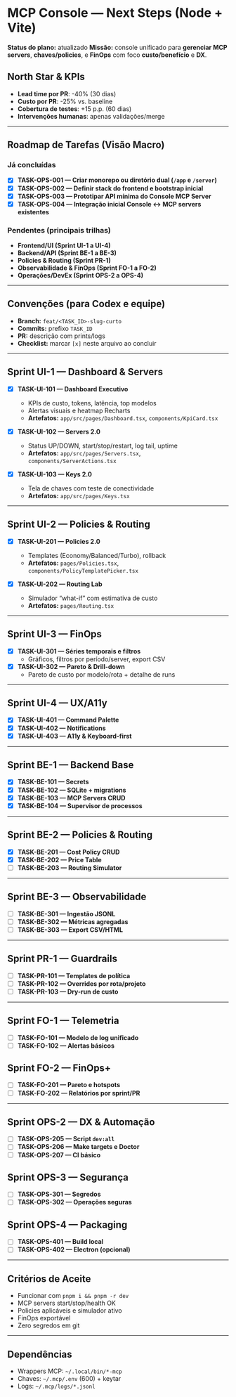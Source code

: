 # MCP Console — Next Steps (Node + Vite)
**Status do plano:** atualizado
**Missão:** console unificado para **gerenciar MCP servers**, **chaves/policies**, e **FinOps** com foco **custo/benefício** e **DX**.

## North Star & KPIs
- **Lead time por PR**: -40% (30 dias)
- **Custo por PR**: -25% vs. baseline
- **Cobertura de testes**: +15 p.p. (60 dias)
- **Intervenções humanas**: apenas validações/merge

---

## Roadmap de Tarefas (Visão Macro)
### Já concluídas
- [x] **TASK-OPS-001 — Criar monorepo ou diretório dual (`/app` e `/server`)**
- [x] **TASK-OPS-002 — Definir stack do frontend e bootstrap inicial**
- [x] **TASK-OPS-003 — Prototipar API mínima do Console MCP Server**
- [x] **TASK-OPS-004 — Integração inicial Console ↔ MCP servers existentes**

### Pendentes (principais trilhas)
- **Frontend/UI (Sprint UI-1 a UI-4)**
- **Backend/API (Sprint BE-1 a BE-3)**
- **Policies & Routing (Sprint PR-1)**
- **Observabilidade & FinOps (Sprint FO-1 a FO-2)**
- **Operações/DevEx (Sprint OPS-2 a OPS-4)**

---

## Convenções (para Codex e equipe)
- **Branch:** `feat/<TASK_ID>-slug-curto`
- **Commits:** prefixo `TASK_ID`
- **PR:** descrição com prints/logs
- **Checklist:** marcar `[x]` neste arquivo ao concluir

---

## Sprint UI-1 — Dashboard & Servers
- [x] **TASK-UI-101 — Dashboard Executivo**
  - KPIs de custo, tokens, latência, top modelos
  - Alertas visuais e heatmap Recharts
  - **Artefatos:** `app/src/pages/Dashboard.tsx`, `components/KpiCard.tsx`

- [x] **TASK-UI-102 — Servers 2.0**
  - Status UP/DOWN, start/stop/restart, log tail, uptime
  - **Artefatos:** `app/src/pages/Servers.tsx`, `components/ServerActions.tsx`

- [x] **TASK-UI-103 — Keys 2.0**
  - Tela de chaves com teste de conectividade
  - **Artefatos:** `app/src/pages/Keys.tsx`

---

## Sprint UI-2 — Policies & Routing
- [x] **TASK-UI-201 — Policies 2.0**
  - Templates (Economy/Balanced/Turbo), rollback
  - **Artefatos:** `pages/Policies.tsx`, `components/PolicyTemplatePicker.tsx`

- [x] **TASK-UI-202 — Routing Lab**
  - Simulador “what-if” com estimativa de custo
  - **Artefatos:** `pages/Routing.tsx`

---

## Sprint UI-3 — FinOps
- [x] **TASK-UI-301 — Séries temporais e filtros**
  - Gráficos, filtros por período/server, export CSV
- [x] **TASK-UI-302 — Pareto & Drill-down**
  - Pareto de custo por modelo/rota + detalhe de runs

---

## Sprint UI-4 — UX/A11y
- [x] **TASK-UI-401 — Command Palette**
- [x] **TASK-UI-402 — Notifications**
- [x] **TASK-UI-403 — A11y & Keyboard-first**

---

## Sprint BE-1 — Backend Base
- [x] **TASK-BE-101 — Secrets**
- [x] **TASK-BE-102 — SQLite + migrations**
- [x] **TASK-BE-103 — MCP Servers CRUD**
- [x] **TASK-BE-104 — Supervisor de processos**

---

## Sprint BE-2 — Policies & Routing
- [x] **TASK-BE-201 — Cost Policy CRUD**
 - [x] **TASK-BE-202 — Price Table**
- [ ] **TASK-BE-203 — Routing Simulator**

---

## Sprint BE-3 — Observabilidade
- [ ] **TASK-BE-301 — Ingestão JSONL**
- [ ] **TASK-BE-302 — Métricas agregadas**
- [ ] **TASK-BE-303 — Export CSV/HTML**

---

## Sprint PR-1 — Guardrails
- [ ] **TASK-PR-101 — Templates de política**
- [ ] **TASK-PR-102 — Overrides por rota/projeto**
- [ ] **TASK-PR-103 — Dry-run de custo**

---

## Sprint FO-1 — Telemetria
- [ ] **TASK-FO-101 — Modelo de log unificado**
- [ ] **TASK-FO-102 — Alertas básicos**

## Sprint FO-2 — FinOps+
- [ ] **TASK-FO-201 — Pareto e hotspots**
- [ ] **TASK-FO-202 — Relatórios por sprint/PR**

---

## Sprint OPS-2 — DX & Automação
- [ ] **TASK-OPS-205 — Script `dev:all`**
- [ ] **TASK-OPS-206 — Make targets e Doctor**
- [ ] **TASK-OPS-207 — CI básico**

## Sprint OPS-3 — Segurança
- [ ] **TASK-OPS-301 — Segredos**
- [ ] **TASK-OPS-302 — Operações seguras**

## Sprint OPS-4 — Packaging
- [ ] **TASK-OPS-401 — Build local**
- [ ] **TASK-OPS-402 — Electron (opcional)**

---

## Critérios de Aceite
- Funcionar com `pnpm i && pnpm -r dev`
- MCP servers start/stop/health OK
- Policies aplicáveis e simulador ativo
- FinOps exportável
- Zero segredos em git

---

## Dependências
- Wrappers MCP: `~/.local/bin/*-mcp`
- Chaves: `~/.mcp/.env` (600) + keytar
- Logs: `~/.mcp/logs/*.jsonl`
